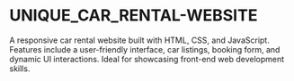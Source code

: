 # UNIQUE_CAR_RENTAL-WEBSITE
A responsive car rental website built with HTML, CSS, and JavaScript. Features include a user-friendly interface, car listings, booking form, and dynamic UI interactions. Ideal for showcasing front-end web development skills.
